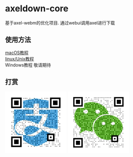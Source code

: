 # axeldown-core

基于axel-webm的优化项目. 通过webui调用axel进行下载

## 使用方法

[macOS教程](.MD/macOS.md)  
[linux/Unix教程](.MD/*nix.md)  
Windows教程 敬请期待 

## 打赏
<div>
<img src="donate/alipay.png" width = "200" alt="支付宝" align=center />
<img src="donate/wechatpay.png" width = "200" alt="微信" align=center />
</div>
